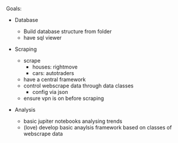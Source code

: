 Goals:

- Database

  - Build database structure from folder
  - have sql viewer

- Scraping
  - scrape
    - houses: rightmove
    - cars: autotraders
  - have a central framework
  - control webscrape data through data classes
    - config via json
  - ensure vpn is on before scraping
- Analysis
  - basic jupiter notebooks analysing trends
  - (love) develop basic anaylsis framework based on classes of webscrape data
